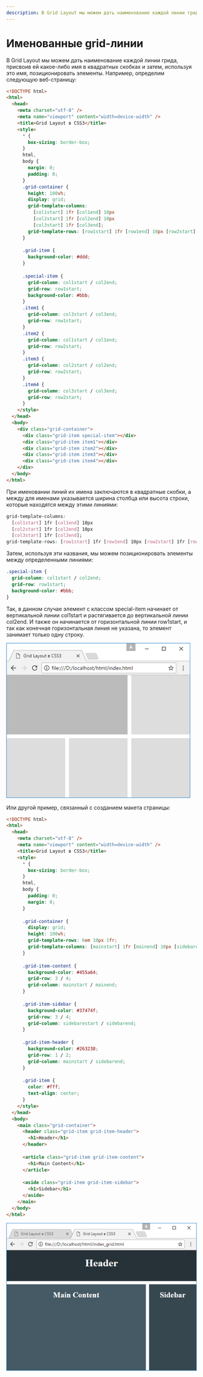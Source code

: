 ```yaml
---
description: В Grid Layout мы можем дать наименование каждой линии грида, присвоив ей какое-либо имя в квадратных скобках и затем, используя это имя, позиционировать элементы
---
```


# Именованные grid-линии

В Grid Layout мы можем дать наименование каждой линии грида, присвоив ей какое-либо имя в квадратных скобках и затем, используя это имя, позиционировать элементы. Например, определим следующую веб-страницу:

```html
<!DOCTYPE html>
<html>
  <head>
    <meta charset="utf-8" />
    <meta name="viewport" content="width=device-width" />
    <title>Grid Layout в CSS3</title>
    <style>
      * {
        box-sizing: border-box;
      }
      html,
      body {
        margin: 0;
        padding: 0;
      }
      .grid-container {
        height: 100vh;
        display: grid;
        grid-template-columns:
          [col1start] 1fr [col1end] 10px
          [col2start] 1fr [col2end] 10px
          [col3start] 1fr [col3end];
        grid-template-rows: [row1start] 1fr [row1end] 10px [row2start] 1fr [row2end];
      }

      .grid-item {
        background-color: #ddd;
      }

      .special-item {
        grid-column: col1start / col2end;
        grid-row: row1start;
        background-color: #bbb;
      }
      .item1 {
        grid-column: col3start / col3end;
        grid-row: row1start;
      }
      .item2 {
        grid-column: col1start / col1end;
        grid-row: row2start;
      }
      .item3 {
        grid-column: col2start / col2end;
        grid-row: row2start;
      }
      .item4 {
        grid-column: col3start / col3end;
        grid-row: row2start;
      }
    </style>
  </head>
  <body>
    <div class="grid-container">
      <div class="grid-item special-item"></div>
      <div class="grid-item item1"></div>
      <div class="grid-item item2"></div>
      <div class="grid-item item3"></div>
      <div class="grid-item item4"></div>
    </div>
  </body>
</html>
```

При именовании линий их имена заключаются в квадратные скобки, а между для именами указывается ширина столбца или высота строки, которые находятся между этими линиями:

```css
grid-template-columns:
  [col1start] 1fr [col1end] 10px
  [col2start] 1fr [col2end] 10px
  [col3start] 1fr [col3end];
grid-template-rows: [row1start] 1fr [row1end] 10px [row2start] 1fr [row2end];
```

Затем, используя эти названия, мы можем позиционировать элементы между определенными линиями:

```css
.special-item {
  grid-column: col1start / col2end;
  grid-row: row1start;
  background-color: #bbb;
}
```

Так, в данном случае элемент с классом special-item начинает от вертикальной линии col1start и растягивается до вертикальной линии col2end. И также он начинается от горизонтальной линии row1start, и так как конечная горизонтальная линия не указана, то элемент занимает только одну строку.

![Именованные grid-линии](grid-9-1.png)

Или другой пример, связанный с созданием макета страницы:

```html
<!DOCTYPE html>
<html>
  <head>
    <meta charset="utf-8" />
    <meta name="viewport" content="width=device-width" />
    <title>Grid Layout в CSS3</title>
    <style>
      * {
        box-sizing: border-box;
      }
      html,
      body {
        padding: 0;
        margin: 0;
      }

      .grid-container {
        display: grid;
        height: 100vh;
        grid-template-rows: 6em 10px 1fr;
        grid-template-columns: [mainstart] 1fr [mainend] 10px [sidebarestart] 25% [sidebarend];
      }

      .grid-item-content {
        background-color: #455a64;
        grid-row: 3 / 4;
        grid-column: mainstart / mainend;
      }

      .grid-item-sidebar {
        background-color: #37474f;
        grid-row: 3 / 4;
        grid-column: sidebarestart / sidebarend;
      }

      .grid-item-header {
        background-color: #263238;
        grid-row: 1 / 2;
        grid-column: mainstart / sidebarend;
      }

      .grid-item {
        color: #fff;
        text-align: center;
      }
    </style>
  </head>
  <body>
    <main class="grid-container">
      <header class="grid-item grid-item-header">
        <h1>Header</h1>
      </header>

      <article class="grid-item grid-item-content">
        <h1>Main Content</h1>
      </article>

      <aside class="grid-item grid-item-sidebar">
        <h1>Sidebar</h1>
      </aside>
    </main>
  </body>
</html>
```

![Именованные grid-линии](grid-9-2.png)
